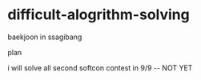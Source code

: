 # difficult-alogrithm-solving
baekjoon in ssagibang

plan

i will solve all second softcon contest in 9/9 -- NOT YET
